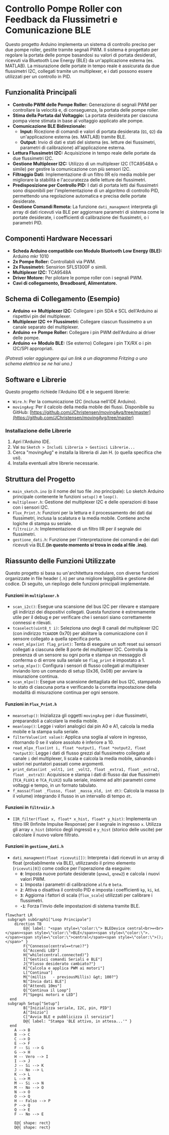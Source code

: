 # Controllo Pompe Roller con Feedback da Flussimetri e Comunicazione BLE

Questo progetto Arduino implementa un sistema di controllo preciso per due pompe roller, gestite tramite segnali PWM. Il sistema è progettato per regolare la portata delle pompe basandosi su valori di portata desiderati, ricevuti via Bluetooth Low Energy (BLE) da un'applicazione esterna (es. MATLAB). La misurazione delle portate in tempo reale è assicurata da due flussimetri I2C, collegati tramite un multiplexer, e i dati possono essere utilizzati per un controllo in PID.

## Funzionalità Principali

* **Controllo PWM delle Pompe Roller:** Generazione di segnali PWM per controllare la velocità e, di conseguenza, la portata delle pompe roller.
* **Stima della Portata dal Voltaggio:** La portata desiderata per ciascuna pompa viene stimata in base al voltaggio applicato alle pompe.
* **Comunicazione BLE Bidirezionale:**
    * **Input:** Ricezione di comandi e valori di portata desiderata (`Q1`, `Q2`) da un'applicazione esterna (es. MATLAB) tramite BLE.
    * **Output:** Invio di dati e stati del sistema (es. letture dei flussimetri, parametri di calibrazione) all'applicazione esterna.
* **Lettura Flussimetri I2C:** Acquisizione in tempo reale delle portate da due flussimetri I2C.
* **Gestione Multiplexer I2C:** Utilizzo di un multiplexer I2C (TCA9548A o simile) per gestire la comunicazione con più sensori I2C.
* **Filtraggio Dati:** Implementazione di un filtro IIR e/o media mobile per migliorare la stabilità e l'accuratezza delle letture dei flussimetri.
* **Predisposizione per Controllo PID:** I dati di portata letti dai flussimetri sono disponibili per l'implementazione di un algoritmo di controllo PID, permettendo una regolazione automatica e precisa delle portate desiderate.
* **Gestione Comandi Remota:** La funzione `dati_managment` interpreta gli array di dati ricevuti via BLE per aggiornare parametri di sistema come le portate desiderate, i coefficienti di calibrazione dei flussimetri, o i parametri PID.

## Componenti Hardware Necessari

* **Scheda Arduino compatibile con Modulo Bluetooth Low Energy (BLE):** Arduino mkr 1010
* **2x Pompe Roller:** Controllabili via PWM.
* **2x Flussimetri:**  Sensirion SFLS1300F o simili.
* **Multiplexer I2C:** TCA9548A
* **Driver Motore:** Per pilotare le pompe roller con i segnali PWM.
* **Cavi di collegamento, Breadboard, Alimentatore.**
  
## Schema di Collegamento (Esempio)

* **Arduino <-> Multiplexer I2C:** Collegare i pin SDA e SCL dell'Arduino ai rispettivi pin del multiplexer.
* **Multiplexer I2C <-> Flussimetri:** Collegare ciascun flussimetro a un canale separato del multiplexer.
* **Arduino <-> Pompe Roller:** Collegare i pin PWM dell'Arduino ai driver delle pompe.
* **Arduino <-> Modulo BLE:** (Se esterno) Collegare i pin TX/RX o i pin I2C/SPI appropriati.

*(Potresti voler aggiungere qui un link a un diagramma Fritzing o uno schema elettrico se ne hai uno.)*

## Software e Librerie

Questo progetto richiede l'Arduino IDE e le seguenti librerie:

* `Wire.h`: Per la comunicazione I2C (inclusa nell'IDE Arduino).
* `movingAvg`: Per il calcolo della media mobile dei flussi. Disponibile su GitHub: [https://github.com/JChristensen/movingAvg/tree/master](https://github.com/JChristensen/movingAvg/tree/master)

### Installazione delle Librerie

1.  Apri l'Arduino IDE.
2.  Vai su `Sketch > Includi Libreria > Gestisci Librerie...`
3.  Cerca "movingAvg" e installa la libreria di Jan H. (o quella specifica che usi).
4.  Installa eventuali altre librerie necessarie.

## Struttura del Progetto

* `main_sketch.ino` (o il nome del tuo file .ino principale): Lo sketch Arduino principale contenente le funzioni `setup()` e `loop()`.
* `multiplexer.h`: Gestione del multiplexer I2C e delle operazioni di base con i sensori I2C.
* `Flux_Print.h`: Funzioni per la lettura e il processamento dei dati dai flussimetri, inclusa la scalatura e la media mobile. Contiene anche logiche di stampa su seriale.
* `filtroiir.h`: Implementazione di un filtro IIR per il segnale dei flussimetri.
* `gestione_dati.h`: Funzione per l'interpretazione dei comandi e dei dati ricevuti via BLE.**(in questo momento si trova in coda al file .ino)**.

## Riassunto delle Funzioni Utilizzate

Questo progetto si basa su un'architettura modulare, con diverse funzioni organizzate in file header (`.h`) per una migliore leggibilità e gestione del codice. Di seguito, un riepilogo delle funzioni principali implementate.

#### Funzioni in `multiplexer.h`

* `scan_i2c()`: Esegue una scansione del bus I2C per rilevare e stampare gli indirizzi dei dispositivi collegati. Questa funzione è estremamente utile per il debug e per verificare che i sensori siano correttamente connessi e rilevati.
* `tcaselect(uint8_t i)`: Seleziona uno degli 8 canali del multiplexer I2C (con indirizzo `TCAADDR` 0x70) per abilitare la comunicazione con il sensore collegato a quella specifica porta.
* `reset_mlpx(int flag_print)`: Tenta di eseguire un soft reset sui sensori collegati a ciascuna delle 8 porte del multiplexer I2C. Controlla la presenza di un sensore su ogni porta e stampa un messaggio di conferma o di errore sulla seriale se `flag_print` è impostato a 1.
* `setup_mlpx()`: Configura i sensori di flusso collegati al multiplexer inviando loro un comando di setup (0x36, 0x08) per avviare la misurazione continua.
* `scan_mlpx()`: Esegue una scansione dettagliata del bus I2C, stampando lo stato di ciascuna porta e verificando la corretta impostazione della modalità di misurazione continua per ogni sensore.

#### Funzioni in `Flux_Print.h`

* `meansetup()`: Inizializza gli oggetti `movingAvg` per i due flussimetri, preparandoli a calcolare la media mobile.
* `meanloop()`: Legge i valori analogici dai pin A0 e A1, calcola la media mobile e la stampa sulla seriale.
* `filterValue(int value)`: Applica una soglia al valore in ingresso, ritornando 0 se il valore assoluto è inferiore a 10.
* `read_mlpx_flux(int i, float *output1, float *output2, float *output3)`: Legge i dati di flusso grezzi dal flussimetro collegato al canale `i` del multiplexer, li scala e calcola la media mobile, salvando i valori nei puntatori passati come argomenti.
* `print_datas(int _volt1, int _volt2, float _extra1, float _extra2, float _extra3)`: Acquisisce e stampa i dati di flusso dai due flussimetri (`TCA_FLUX1` e `TCA_FLUX2`) sulla seriale, insieme ad altri parametri come voltaggi e tempo, in un formato tabulato.
* `f_massa(float _flusso, float _massa_old, int dt)`: Calcola la massa (o il volume) integrando il flusso in un intervallo di tempo `dt`.

#### Funzioni in `filtroiir.h`

* `IIR_filter(float x, float* x_hist, float* y_hist)`: Implementa un filtro IIR (Infinite Impulse Response) per il segnale in ingresso `x`. Utilizza gli array `x_hist` (storico degli ingressi) e `y_hist` (storico delle uscite) per calcolare il nuovo valore filtrato.

#### Funzioni in `gestione_dati.h`

* `dati_managment(float ricevuti[])`: Interpreta i dati ricevuti in un array di float (probabilmente via BLE), utilizzando il primo elemento (`ricevuti[0]`) come codice per l'operazione da eseguire:
    * **`0`**: Imposta nuove portate desiderate (`qnew1`, `qnew2`) e calcola i nuovi valori PWM.
    * **`1`**: Imposta i parametri di calibrazione `alfa` e `beta`.
    * **`2`**: Attiva o disattiva il controllo PID e imposta i coefficienti `kp`, `ki`, `kd`.
    * **`3`**: Aggiorna i fattori di scala (`flux_scale`) utilizzati per calibrare i flussimetri.
    * **`-1`**: Forza l'invio delle impostazioni di sistema tramite BLE.


```mermaid
flowchart LR
 subgraph subGraph1["Loop Principale"]
    direction TB
        E@{ label: "<span style=\"color:\"> BLEDevice central<br>=<br></span><span style=\"color:\">BLE</span><span style=\"color:\">.</span><span style=\"color:\">central</span><span style=\"color:\">();              </span>" }
        F{"Connesso(central==true)?"}
        G["Accendi LED"]
        H{"while(central.connected)"}
        I["Gestisci comandi Seriali e BLE"]
        J{"Flusso desiderato cambiato?"}
        K["Calcola e applica PWM ai motori"]
        L["Continua"]
        M{"(millis   - previousMillis) &gt; 100?"}
        N["Invia dati BLE"]
        O["Attendi 10ms"]
        Q["Continua il Loop"]
        P["Spegni motori e LED"]
  end
 subgraph Setup["Setup"]
        B["Inizializza seriale, I2C, pin, PID"]
        A["Inizio"]
        C["Avvia BLE e pubblicizza il servizio"]
        D@{ label: "Stampa 'BLE attivo, in attesa...'" }
  end
    A --> B
    B --> C
    C --> D
    E --> F
    F -- Si --> G
    G --> H
    H -- Vero --> I
    I --> J
    J -- Si --> K
    J -- No --> L
    K --> L
    L --> M
    M -- Si --> N
    M -- No --> O
    N --> O
    O --> Q
    H -- Falso --> P
    P --> Q
    Q --> E
    F -- No --> E

    E@{ shape: rect}
    D@{ shape: rect}
```

